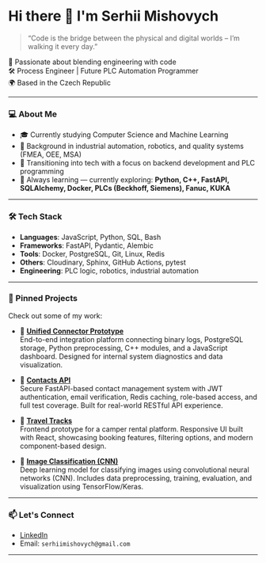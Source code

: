 # Hi there 👋 I'm Serhii Mishovych

> “Code is the bridge between the physical and digital worlds – I’m walking it every day.”


🚀 Passionate about blending engineering with code  
🛠️ Process Engineer | Future PLC Automation Programmer  
🌍 Based in the Czech Republic

---

### 💻 About Me

- 🎓 Currently studying Computer Science and Machine Learning
- 👷 Background in industrial automation, robotics, and quality systems (FMEA, OEE, MSA)
- 🔁 Transitioning into tech with a focus on backend development and PLC programming
- 🧠 Always learning — currently exploring: **Python, C++, FastAPI, SQLAlchemy, Docker, PLCs (Beckhoff, Siemens), Fanuc, KUKA**

---

### 🛠 Tech Stack

- **Languages**: JavaScript, Python, SQL, Bash
- **Frameworks**: FastAPI, Pydantic, Alembic
- **Tools**: Docker, PostgreSQL, Git, Linux, Redis
- **Others**: Cloudinary, Sphinx, GitHub Actions, pytest
- **Engineering**: PLC logic, robotics, industrial automation

---

### 📌 Pinned Projects

Check out some of my work:

- 🔗 [**Unified Connector Prototype**](https://github.com/SerhiiMis/unified-connector-prototype.git)  
  End-to-end integration platform connecting binary logs, PostgreSQL storage, Python preprocessing, C++ modules, and a JavaScript dashboard. Designed for internal system diagnostics and data visualization.

- 📇 [**Contacts API**](https://github.com/SerhiiMis/goit-pythonweb-hw-012.git)  
  Secure FastAPI-based contact management system with JWT authentication, email verification, Redis caching, role-based access, and full test coverage. Built for real-world RESTful API experience.

- 🚐 [**Travel Tracks**](https://github.com/SerhiiMis/camper-rent.git)  
  Frontend prototype for a camper rental platform. Responsive UI built with React, showcasing booking features, filtering options, and modern component-based design.

- 🧠 [**Image Classification (CNN)**](https://github.com/SerhiiMis/image-classification.git)  
  Deep learning model for classifying images using convolutional neural networks (CNN). Includes data preprocessing, training, evaluation, and visualization using TensorFlow/Keras.


---

### 📫 Let's Connect

- [LinkedIn](https://www.linkedin.com/in/serhii-mishovych-008a4327b)
- Email: `serhiimishovych@gmail.com`

---

